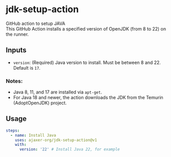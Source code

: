 # jdk-setup-action

GitHub action to setup JAVA  
This GitHub Action installs a specified version of OpenJDK (from 8 to 22) on the runner.

## Inputs

- `version`: (Required) Java version to install. Must be between 8 and 22. Default is `17`.

### Notes:

- Java 8, 11, and 17 are installed via `apt-get`.
- For Java 18 and newer, the action downloads the JDK from the Temurin (AdoptOpenJDK) project.

## Usage

```yaml
steps:
  - name: Install Java
    uses: ajaxer-org/jdk-setup-action@v1
    with:
      version: '22' # Install Java 22, for example
